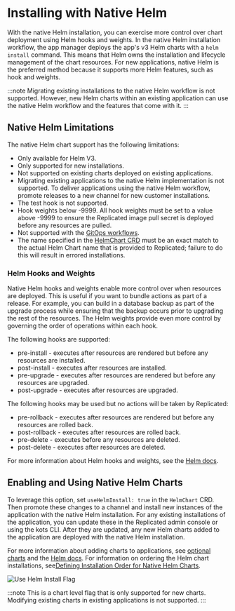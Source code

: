 # Installing with Native Helm

With the native Helm installation, you can exercise more control over chart deployment using Helm hooks and weights. In the native Helm installation workflow, the app manager deploys the app's v3 Helm charts with a `helm install` command. This means that Helm owns the installation and lifecycle management of the chart resources. For new applications, native Helm is the preferred method because it supports more Helm features, such as hook and weights.

:::note
Migrating existing installations to the native Helm workflow is not supported. However, new Helm charts within an existing application can use the native Helm workflow and the features that come with it.
:::

## Native Helm Limitations
The native Helm chart support has the following limitations:
* Only available for Helm V3.
* Only supported for new installations.
* Not supported on existing charts deployed on existing applications.
* Migrating existing applications to the native Helm implementation is not supported. To deliver applications using the native Helm workflow, promote releases to a new channel for new customer installations.
* The test hook is not supported.
* Hook weights below -9999. All hook weights must be set to a value above -9999 to ensure the Replicated image pull secret is deployed before any resources are pulled.
* Not supported with the [GitOps workflows](../enterprise/gitops-single-app-workflow).
* The name specified in the [HelmChart CRD](/reference/custom-resource-helmchart) must be an exact match to the actual Helm Chart name that is provided to Replicated; failure to do this will result in errored installations. 

### Helm Hooks and Weights

Native Helm hooks and weights enable more control over when resources are deployed. This is useful if you want to bundle actions as part of a release. For example, you can build in a database backup as part of the upgrade process while ensuring that the backup occurs prior to upgrading the rest of the resources. The Helm weights provide even more control by governing the order of operations within each hook.

The following hooks are supported:
* pre-install - executes after resources are rendered but before any resources are installed.
* post-install - executes after resources are installed.
* pre-upgrade - executes after resources are rendered but before any resources are upgraded.
* post-upgrade - executes after resources are upgraded.

The following hooks may be used but no actions will be taken by Replicated:
* pre-rollback - executes after resources are rendered but before any resources are rolled back.
* post-rollback - executes after resources are rolled back.
* pre-delete - executes before any resources are deleted.
* post-delete - executes after resources are deleted.

For more information about Helm hooks and weights, see the [Helm docs](https://helm.sh/docs/topics/charts_hooks/).

## Enabling and Using Native Helm Charts

To leverage this option, set `useHelmInstall: true` in the `HelmChart` CRD. Then promote these changes to a channel and install new instances of the application with the native Helm installation. For any existing installations of the application, you can update these in the Replicated admin console or using the kots CLI. After they are updated, any new Helm charts added to the application are deployed with the native Helm installation.

For more information about adding charts to applications, see [optional charts](helm-optional-charts) and the [Helm docs](https://helm.sh/docs/topics/charts/). For information on ordering the Helm chart installations, see[Defining Installation Order for Native Helm Charts](https://docs.replicated.com/vendor/helm-native-helm-install-order).

![Use Helm Install Flag](/images/vendor-use-helm-install-flag.png)

:::note
This is a chart level flag that is only supported for new charts. Modifying existing charts in existing applications is not supported.
:::

